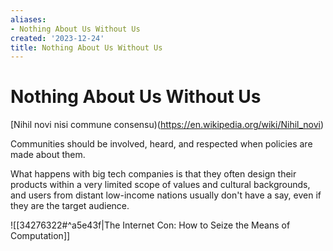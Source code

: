 ```yaml
---
aliases:
- Nothing About Us Without Us
created: '2023-12-24'
title: Nothing About Us Without Us
---
```


# Nothing About Us Without Us

[Nihil novi nisi commune consensu)(https://en.wikipedia.org/wiki/Nihil_novi)

Communities should be involved, heard, and respected when policies are made about them.

What happens with big tech companies is that they often design their products within a very limited scope of values and cultural backgrounds, and users from distant low-income nations usually don't have a say, even if they are the target audience.

![[34276322#^a5e43f|The Internet Con: How to Seize the Means of Computation]]